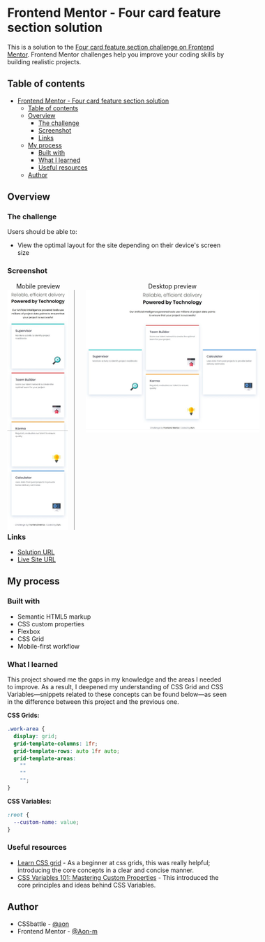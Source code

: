 # Frontend Mentor - Four card feature section solution

This is a solution to the [Four card feature section challenge on Frontend Mentor](https://www.frontendmentor.io/challenges/four-card-feature-section-weK1eFYK). Frontend Mentor challenges help you improve your coding skills by building realistic projects.

## Table of contents

- [Frontend Mentor - Four card feature section solution](#frontend-mentor---four-card-feature-section-solution)
  - [Table of contents](#table-of-contents)
  - [Overview](#overview)
    - [The challenge](#the-challenge)
    - [Screenshot](#screenshot)
    - [Links](#links)
  - [My process](#my-process)
    - [Built with](#built-with)
    - [What I learned](#what-i-learned)
    - [Useful resources](#useful-resources)
  - [Author](#author)

## Overview

### The challenge

Users should be able to:

- View the optimal layout for the site depending on their device's screen size

### Screenshot

<div style="display: flex; gap: 1rem; align-items: flex-start; width: clamp(600px, 90%, 1000px); height: 550px;">
  <figure style="margin: 0; height: 100%; text-align: center;">
    <figcaption>Mobile preview</figcaption>
    <img src="./previews/mobile-preview.jpeg" alt="Mobile Preview" style="height: 100%; border-right: 1px solid #808080; padding-right: 1em;" />

  </figure>
  <figure style="margin: 0; width: 80%; text-align: center;">
    <figcaption>Desktop preview</figcaption>
    <img src="./previews/desktop-preview.jpeg" alt="Desktop Preview" style="width: 90%;" />
  </figure>
</div>

### Links

- [Solution URL](https://github.com/Aon-m/Four-Card-Responsive-Webpage)
- [Live Site URL](https://aon-m.github.io/Four-Card-Responsive-Webpage/)

## My process

### Built with

- Semantic HTML5 markup
- CSS custom properties
- Flexbox
- CSS Grid
- Mobile-first workflow

### What I learned

This project showed me the gaps in my knowledge and the areas I needed to improve. As a result, I deepened my understanding of CSS Grid and CSS Variables—snippets related to these concepts can be found below—as seen in the difference between this project and the previous one.

**CSS Grids:**
``` css
.work-area {
  display: grid;
  grid-template-columns: 1fr;
  grid-template-rows: auto 1fr auto;
  grid-template-areas:
    ""
    ""
    "";
}
```
**CSS Variables:**
``` css
:root {
  --custom-name: value;
}
```

### Useful resources

- [Learn CSS grid](https://youtu.be/EiNiSFIPIQE?si=aD9WLFIMna8RWpO8) - As a beginner at css grids, this was really helpful; introducing the core concepts in a clear and concise manner.
- [CSS Variables 101: Mastering Custom Properties](https://youtu.be/LjwwtkqaEtQ?si=ASi7n5Ag-rCfsS2t) - This introduced the core principles and ideas behind CSS Variables.

## Author

- CSSbattle - [@aon](https://cssbattle.dev/player/aon)
- Frontend Mentor - [@Aon-m](https://www.frontendmentor.io/profile/Aon-m)
